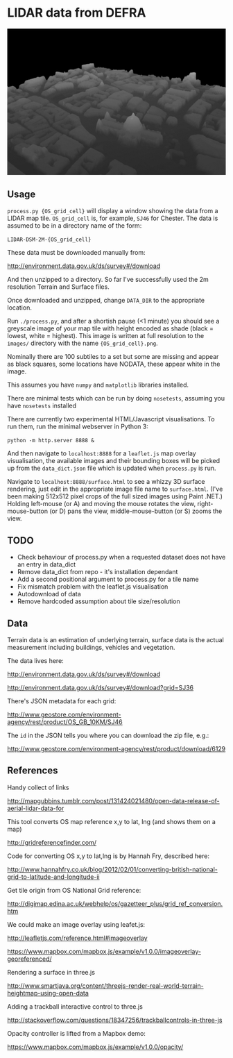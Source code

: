 # LIDAR data from DEFRA

![St Paul's cathedral LIDAR](figures/StPauls-3D.png?raw=true)

## Usage

`process.py {OS_grid_cell}` will display a window showing the data from a LIDAR map tile.
`OS_grid_cell` is, for example, `SJ46` for Chester. The data is assumed to be in a directory name of the
form:

`LIDAR-DSM-2M-{OS_grid_cell}`

These data must be downloaded manually from:

http://environment.data.gov.uk/ds/survey#/download

And then unzipped to a directory. So far I've successfully used the 2m resolution
Terrain and Surface files.

Once downloaded and unzipped, change `DATA_DIR` to the appropriate location.

Run `./process.py`, and after a shortish pause (<1 minute) you should see a greyscale
image of your map tile with height encoded as shade (black = lowest, white = highest). This
image is written at full resolution to the `images/` directory with the name `{OS_grid_cell}.png`.

Nominally there are 100 subtiles to a set but some are missing and appear as black squares,
some locations have NODATA, these appear white in the image.

This assumes you have `numpy` and `matplotlib` libraries installed.

There are minimal tests which can be run by doing `nosetests`, assuming you have `nosetests` installed

There are currently two experimental HTML/Javascript visualisations. To run them, run the minimal webserver in Python 3:

`python -m http.server 8888 &`

And then navigate to `localhost:8888` for a `leaflet.js` map overlay visualisation, the available images and their
bounding boxes will be picked up from the `data_dict.json` file which is updated when `process.py` is run. 

Navigate to `localhost:8888/surface.html` to see a whizzy 3D surface rendering, just edit in the
appropriate image file name to `surface.html`. (I've been making 512x512 pixel crops of the full sized images using Paint .NET.)
Holding left-mouse (or A) and moving the mouse rotates the view,
right-mouse-button (or D) pans the view, middle-mouse-button (or S) zooms the view.  

## TODO

* Check behaviour of process.py when a requested dataset does not have an entry in data_dict
* Remove data_dict from repo - it's installation dependant
* Add a second positional argument to process.py for a tile name
* Fix mismatch problem with the leaflet.js visualisation
* Autodownload of data
* Remove hardcoded assumption about tile size/resolution


## Data

Terrain data is an estimation of underlying terrain, surface data is the actual
measurement including buildings, vehicles and vegetation.

The data lives here: 

http://environment.data.gov.uk/ds/survey#/download

http://environment.data.gov.uk/ds/survey#/download?grid=SJ36

There's JSON metadata for each grid:

http://www.geostore.com/environment-agency/rest/product/OS_GB_10KM/SJ46

The `id` in the JSON tells you where you can download the zip file, e.g.:

http://www.geostore.com/environment-agency/rest/product/download/6129

## References

Handy collect of links

http://mapgubbins.tumblr.com/post/131424021480/open-data-release-of-aerial-lidar-data-for

This tool converts OS map reference x,y to lat, lng (and shows them on a map)

http://gridreferencefinder.com/

Code for converting OS x,y to lat,lng is by Hannah Fry, described here:

http://www.hannahfry.co.uk/blog/2012/02/01/converting-british-national-grid-to-latitude-and-longitude-ii

Get tile origin from OS National Grid reference:

http://digimap.edina.ac.uk/webhelp/os/gazetteer_plus/grid_ref_conversion.htm

We could make an image overlay using leafet.js:

http://leafletjs.com/reference.html#imageoverlay 

https://www.mapbox.com/mapbox.js/example/v1.0.0/imageoverlay-georeferenced/

Rendering a surface in three.js

http://www.smartjava.org/content/threejs-render-real-world-terrain-heightmap-using-open-data

Adding a trackball interactive control to three.js

http://stackoverflow.com/questions/18347256/trackballcontrols-in-three-js

Opacity controller is lifted from a Mapbox demo:

https://www.mapbox.com/mapbox.js/example/v1.0.0/opacity/